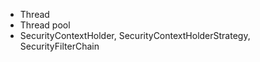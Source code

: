
- Thread
- Thread pool
- SecurityContextHolder, SecurityContextHolderStrategy, SecurityFilterChain
